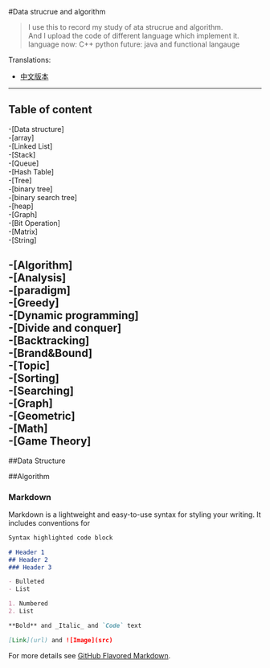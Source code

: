 #Data strucrue and algorithm
>I use this to record my study of ata strucrue and algorithm.  
>And I upload the code of different language which implement it.  
>language now: C++ python future: java and functional langauge

Translations:
- [中文版本](translations/README-cn.md)
---
## Table of content

-[Data structure]  
	-[array]  
	-[Linked List]  
	-[Stack]  
	-[Queue]  
	-[Hash Table]  
	-[Tree]  
		-[binary tree]  
		-[binary search tree]  
		-[heap]  
	-[Graph]  
    -[Bit Operation]  
    -[Matrix]  
    -[String]  

-[Algorithm]  
	-[Analysis]  
	-[paradigm]  
		-[Greedy]  
		-[Dynamic programming]  
		-[Divide and conquer]  
		-[Backtracking]  
		-[Brand&Bound]  
	-[Topic]  
		-[Sorting]  
		-[Searching]  
		-[Graph]  
		-[Geometric]  
		-[Math]  
		-[Game Theory]  
---

##Data Structure
 
##Algorithm

### Markdown

Markdown is a lightweight and easy-to-use syntax for styling your writing. It includes conventions for

```markdown
Syntax highlighted code block

# Header 1
## Header 2
### Header 3

- Bulleted
- List

1. Numbered
2. List

**Bold** and _Italic_ and `Code` text

[Link](url) and ![Image](src)
```

For more details see [GitHub Flavored Markdown](https://guides.github.com/features/mastering-markdown/).
